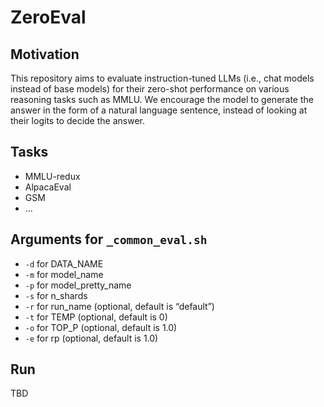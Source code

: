 # ZeroEval 


## Motivation

This repository aims to evaluate instruction-tuned LLMs (i.e., chat models instead of base models) for their zero-shot performance on various reasoning tasks such as MMLU. We encourage the model to generate the answer in the form of a natural language sentence, instead of looking at their logits to decide the answer. 

## Tasks 

- MMLU-redux 
- AlpacaEval 
- GSM
- ...


## Arguments for `_common_eval.sh`

- `-d` for DATA_NAME
- `-m` for model_name
- `-p` for model_pretty_name
- `-s` for n_shards
- `-r` for run_name (optional, default is “default”)
- `-t` for TEMP (optional, default is 0)
- `-o` for TOP_P (optional, default is 1.0)
- `-e` for rp (optional, default is 1.0)


## Run  

TBD
